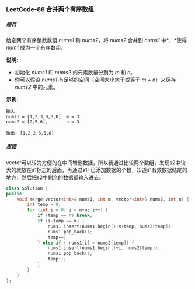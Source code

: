 ### LeetCode-88	合并两个有序数组

##### 题目

给定两个有序整数数组 *nums1* 和 *nums2*，将 *nums2* 合并到 *nums1* 中*，*使得 *num1* 成为一个有序数组。

**说明:**

- 初始化 *nums1* 和 *nums2* 的元素数量分别为 *m* 和 *n*。
- 你可以假设 *nums1* 有足够的空间（空间大小大于或等于 *m + n*）来保存 *nums2* 中的元素。

**示例:**

```
输入:
nums1 = [1,2,3,0,0,0], m = 3
nums2 = [2,5,6],       n = 3

输出: [1,2,2,3,5,6]
```

##### 思路

vector可以较为方便的在中间增删数据，所以我通过比较两个数组，发现s2中较大的就放在s1标志的后面，再通过s1+已添加数据的个数，知道s1有效数据结尾的地方，然后把s2中剩余的数据都输入进去。

```c++
class Solution {
public:
    void merge(vector<int>& nums1, int m, vector<int>& nums2, int n) { 
        int temp = 0;
        for (int i = 0; i < m+n; i++) {
            if (temp == n) break;
            if (i-temp == m) {
                nums1.insert(nums1.begin()+m+temp, nums2[temp]);
                nums1.pop_back();
                temp++;
            } else if ( nums1[i] > nums2[temp]) {
                nums1.insert(nums1.begin()+i, nums2[temp]);
                nums1.pop_back();
                temp++;
            }
        }
    }
};
```

